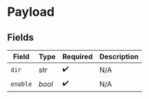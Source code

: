 # Payload


## Fields

| Field              | Type               | Required           | Description        |
| ------------------ | ------------------ | ------------------ | ------------------ |
| `dir`              | *str*              | :heavy_check_mark: | N/A                |
| `enable`           | *bool*             | :heavy_check_mark: | N/A                |